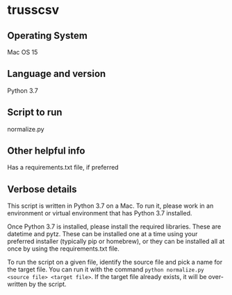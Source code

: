# trusscsv

## Operating System
Mac OS 15

## Language and version
Python 3.7

## Script to run
normalize.py

## Other helpful info
Has a requirements.txt file, if preferred

## Verbose details
This script is written in Python 3.7 on a Mac. To run it, please work in an environment or virtual environment that has Python 3.7 installed. 

Once Python 3.7 is installed, please install the required libraries. These are datetime and pytz. These can be installed one at a time using your preferred installer (typically pip or homebrew), or they can be installed all at once by using the requirements.txt file. 

To run the script on a given file, identify the source file and pick a name for the target file. You can run it with the command `python normalize.py <source file> <target file>`. If the target file already exists, it will be over-written by the script.
